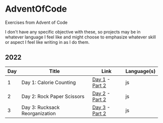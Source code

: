 # AdventOfCode

Exercises from Advent of Code

I don't have any specific objective with these, so projects may be in whatever language I feel like and might choose to emphasize whatever skill or aspect I feel like writing in as I do them.

## 2022

| Day | Title | Link | Language(s) |
| --- | --- | --- | --- |
| 1 | Day 1: Calorie Counting | [Day 1](https://adventofcode.com/2022/day/1) - [Part 2](https://adventofcode.com/2022/day/1#part2) | js |
| 2 | Day 2: Rock Paper Scissors | [Day 2](https://adventofcode.com/2022/day/2) - [Part 2](https://adventofcode.com/2022/day/2#part2) | js |
| 3 | Day 3: Rucksack Reorganization | [Day 3](https://adventofcode.com/2022/day/3) - [Part 2](https://adventofcode.com/2022/day/3#part2) | js |
